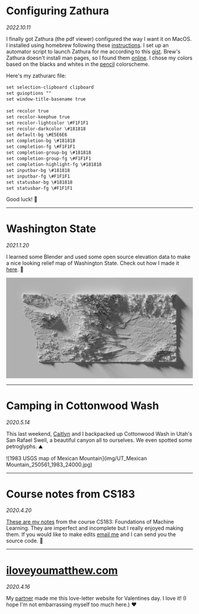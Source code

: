 # Configuring Zathura

*2022.10.11*

I finally got Zathura (the pdf viewer) configured the way I want it on MacOS.
I installed using homebrew following these 
[instructions](https://github.com/zegervdv/homebrew-zathura).
I set up an automator script to launch Zathura for me according to this 
[gist](https://gist.github.com/agzam/76d761804330cc8c4600fccda952ed1c).
Brew's Zathura doesn't install man pages, so I found them 
[online](https://www.mankier.com/5/zathurarc).
I chose my colors based on the blacks and whites in the [pencil](https://github.com/preservim/vim-colors-pencil) colorscheme.

Here's my zathurarc file:
```
set selection-clipboard clipboard
set guioptions ""
set window-title-basename true

set recolor true
set recolor-keephue true
set recolor-lightcolor \#F1F1F1
set recolor-darkcolor \#181818
set default-bg \#E5E6E6
set completion-bg \#181818
set completion-fg \#F1F1F1
set completion-group-bg \#181818
set completion-group-fg \#F1F1F1
set completion-highlight-fg \#181818
set inputbar-bg \#181818
set inputbar-fg \#F1F1F1
set statusbar-bg \#181818
set statusbar-fg \#F1F1F1
```

Good luck! :page_facing_up:

---

# Washington State

*2021.1.20* 

I learned some Blender and used some open source elevation data to make a nice looking relief map of Washington State. Check out how I made it [here](https://github.com/mattf1n/Relief-Map).
:round_pushpin:

![Rendered relief map of WA](img/wa.png)

---

# Camping in Cottonwood Wash

*2020.5.14*

This last weekend, [Caitlyn](http://caitlyndang.com) and I
backpacked up Cottonwood Wash in Utah's San Rafael Swell, a beautiful canyon all to ourselves. We even
spotted some petroglyphs. 
:mountain:

![1983 USGS map of Mexican Mountain](img/UT_Mexican Mountain_250561_1983_24000.jpg)

---

# Course notes from CS183

*2020.4.20* 

[These are my notes](files/lecture.pdf) from the course CS183:
Foundations of Machine Learning. They are imperfect and incomplete but I really
enjoyed making them. If you would like to make edits [email
me](mailto:matthewbfinlayson@gmail.com) and I can send you the source code.
:notebook: 

<!------->

<!--# The TNT game -->

<!--*2020.4.18*. While taking a class on theoretical computer science last semester-->
<!--someone showed me [the NAND game](http://nandgame.com/). The idea of the game-->
<!--is to start from a [NAND gate](https://en.wikipedia.org/wiki/NAND_gate) and-->
<!--build a series of [boolean-->
<!--circuits](https://en.wikipedia.org/wiki/Boolean_circuit) of increasing-->
<!--complexity until you build a computer in a surprisingly few number of rounds.-->
<!--While reading the book *[Gödel, Escher,-->
<!--Bach](https://en.wikipedia.org/wiki/Gödel,_Escher,_Bach)* by Douglas-->
<!--Hofstadter, I began imagining a similar 'game' where the user begins with a-->
<!--small set of axioms and rules from  which they build theorems of increasing-->
<!--complexity. The axioms and rules could come from Hofstadter's [TNT-->
<!--system](https://en.wikipedia.org/wiki/Typographical_Number_Theory).  The game-->
<!--would begin by establishing basic properties of addition, multiplication, and-->
<!--so on, eventually proving profound mathematical concepts like Fermat's last-->
<!--theorem (about which I would recommend reading [this book by Simon-->
<!--Singh](https://www.goodreads.com/book/show/38412.Fermat_s_Enigma).) -->

<!--I'm not sure exactly how something like [Gödel's incompleteness-->
<!--theorems](https://en.wikipedia.org/wiki/G%C3%B6del%27s_incompleteness_theorems)-->
<!--could be incorporated into the game. It's something I will have to keep-->
<!--thinking about. :space_invader: -->

<!------->

<!--# Notice anything new?-->

<!--*2020.4.17*. I overhauled the look of this site by ditching-->
<!--[Marx](https://github.com/mblode/marx) and making my own custom CSS file. I-->
<!--wanted an academic look for the site so I found [Latin-->
<!--Modern](https://github.com/slashfoo/lmweb) for web (LM is the $\LaTeX$ default-->
<!--font.) Also, inspired by [Butterick's Practical-->
<!--Typography](https://practicaltypography.com/) which is an amazing online book,-->
<!--I decided to go with more subtle links. They are now all [small caps](). The-->
<!--downside of this is that links do not pop out so much. Upside is that the focus-->
<!--is now more on the text!-->

<!--Oh, and I added a [favicon](https://favicon.io/). :nail_care: -->

---

# [iloveyoumatthew.com](https://Iloveyoumatthew.com)

*2020.4.16*

My [partner](https://caitlyndang.com) made me this love-letter
website for Valentines day. I love it! (I hope I'm not embarrassing myself too
much here.) :heart: 

